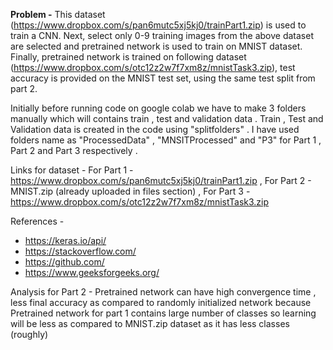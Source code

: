 **Problem -** 
This dataset (https://www.dropbox.com/s/pan6mutc5xj5kj0/trainPart1.zip) is used to train a CNN.
Next, select only 0-9 training images from the above dataset are selected and pretrained network is used to train on MNIST dataset. 
Finally, pretrained network is trained on following dataset (https://www.dropbox.com/s/otc12z2w7f7xm8z/mnistTask3.zip), test accuracy is provided on the MNIST test set, using the same test split from part 2. 


Initially before running code on google colab we have to make 3 folders manually which will contains train , test and validation data . Train , Test and Validation data is created in the code using "splitfolders" . I have used folders name as "ProcessedData" , "MNSITProcessed" and "P3" for Part 1 , Part 2 and Part 3 respectively . 

Links for dataset  - 
For Part 1 - https://www.dropbox.com/s/pan6mutc5xj5kj0/trainPart1.zip , 
For Part 2 - MNIST.zip (already uploaded in files section) , 
For Part 3 - https://www.dropbox.com/s/otc12z2w7f7xm8z/mnistTask3.zip


References - 


*   https://keras.io/api/
*   https://stackoverflow.com/
*   https://github.com/
*   https://www.geeksforgeeks.org/ 
 

Analysis for Part 2 - Pretrained network can have high convergence time , less final accuracy as compared to randomly initialized network because Pretrained network for part 1 contains large number of classes so learning will be less as compared to MNIST.zip dataset as it has less classes (roughly)
